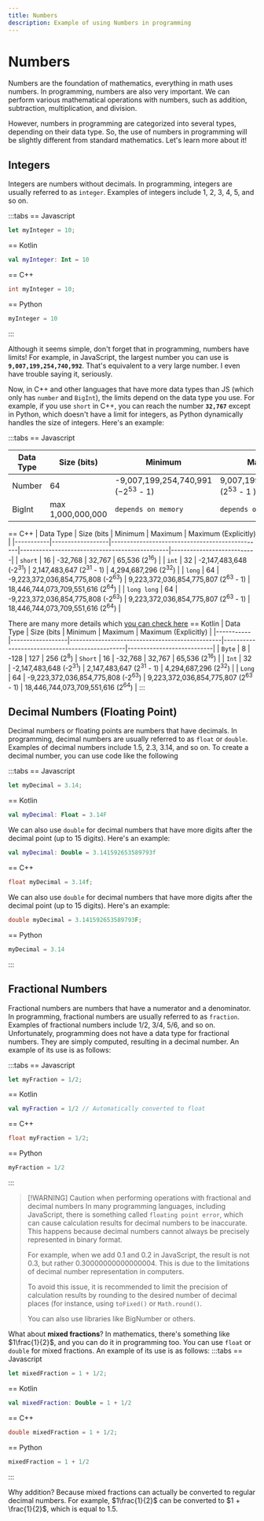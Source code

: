 ```yaml
---
title: Numbers
description: Example of using Numbers in programming
---
```


# Numbers

Numbers are the foundation of mathematics, everything in math uses numbers. In programming, numbers are also very important. We can perform various mathematical operations with numbers, such as addition, subtraction, multiplication, and division.

However, numbers in programming are categorized into several types, depending on their data type. So, the use of numbers in programming will be slightly different from standard mathematics. Let's learn more about it!

## Integers

Integers are numbers without decimals. In programming, integers are usually referred to as `integer`. Examples of integers include 1, 2, 3, 4, 5, and so on.

:::tabs
== Javascript
```js
let myInteger = 10;
```
== Kotlin
```kt
val myInteger: Int = 10
```
== C++
```cpp
int myInteger = 10;
```
== Python
```python
myInteger = 10
```
:::

Although it seems simple, don't forget that in programming, numbers have limits! For example, in JavaScript, the largest number you can use is **`9,007,199,254,740,992`**. That's equivalent to a very large number. I even have trouble saying it, seriously.

Now, in C++ and other languages that have more data types than JS (which only has `number` and `BigInt`), the limits depend on the data type you use. For example, if you use `short` in C++, you can reach the number **`32,767`** except in Python, which doesn't have a limit for integers, as Python dynamically handles the size of integers. Here's an example:

:::tabs
== Javascript

| Data Type | Size (bits) | Minimum | Maximum | Maximum (Explicitly) |
|-----------|------------------|---------------|----|---------------------------|
| Number    | 64             | -9,007,199,254,740,991<br /> (−2<sup>53</sup> - 1) | 9,007,199,254,740,992 <br /> (2<sup>53</sup> - 1 )  | 18,446,744,073,709,551,616 (2<sup>64</sup>) |
| BigInt    | max 1,000,000,000               | `depends on memory` | `depends on memory`  | `depends on memory` |
== C++
| Data Type | Size (bits | Minimum                                         | Maximum                                      | Maximum (Explicitly) |
|-----------|------------------|------------------------------------------------|-----------------------------------------------|---------------------------|
| `short`     | 16              | -32,768                                       | 32,767                                        | 65,536 (2<sup>16</sup>) |
| `int`       | 32               | -2,147,483,648 (-2<sup>31</sup>)              | 2,147,483,647 (2<sup>31</sup> - 1)           | 4,294,687,296 (2<sup>32</sup>) |
| `long`      | 64               | -9,223,372,036,854,775,808 (-2<sup>63</sup>) | 9,223,372,036,854,775,807 (2<sup>63</sup> - 1) | 18,446,744,073,709,551,616 (2<sup>64</sup>) |
| `long long` | 64               | -9,223,372,036,854,775,808 (-2<sup>63</sup>) | 9,223,372,036,854,775,807 (2<sup>63</sup> - 1) | 18,446,744,073,709,551,616 (2<sup>64</sup>) |

There are many more details which [you can check here](https://learn.microsoft.com/en-us/cpp/c-language/cpp-integer-limits?view=msvc-170#limits-on-integer-constants)
== Kotlin
| Data Type | Size (bits | Minimum                                         | Maximum                                      | Maximum (Explicitly) |
|-----------|------------------|------------------------------------------------|-----------------------------------------------|---------------------------|
| `Byte`      | 8             | -128                                           | 127                                           | 256 (2<sup>8</sup>)
| `Short`     | 16               | -32,768                                       | 32,767                                        | 65,536 (2<sup>16</sup>) |
| `Int`       | 32              | -2,147,483,648 (-2<sup>31</sup>)              | 2,147,483,647 (2<sup>31</sup> - 1)           |  4,294,687,296 (2<sup>32</sup>) |
| `Long`      | 64               | -9,223,372,036,854,775,808 (-2<sup>63</sup>) | 9,223,372,036,854,775,807 (2<sup>63</sup> - 1) | 18,446,744,073,709,551,616 (2<sup>64</sup>) |
:::

## Decimal Numbers (Floating Point)

Decimal numbers or floating points are numbers that have decimals. In programming, decimal numbers are usually referred to as `float` or `double`. Examples of decimal numbers include 1.5, 2.3, 3.14, and so on. To create a decimal number, you can use code like the following

:::tabs
== Javascript
```js
let myDecimal = 3.14;
```
== Kotlin
```kt
val myDecimal: Float = 3.14F
```
We can also use `double` for decimal numbers that have more digits after the decimal point (up to 15 digits). Here's an example:
```kt
val myDecimal: Double = 3.141592653589793f
```
== C++
```cpp
float myDecimal = 3.14f;
```
We can also use `double` for decimal numbers that have more digits after the decimal point (up to 15 digits). Here's an example:
```cpp
double myDecimal = 3.141592653589793F;
```
== Python
```python
myDecimal = 3.14
```
:::


## Fractional Numbers

Fractional numbers are numbers that have a numerator and a denominator. In programming, fractional numbers are usually referred to as `fraction`. Examples of fractional numbers include 1/2, 3/4, 5/6, and so on. Unfortunately, programming does not have a data type for fractional numbers. They are simply computed, resulting in a decimal number. An example of its use is as follows:

:::tabs
== Javascript
```js
let myFraction = 1/2;
```
== Kotlin
```kt
val myFraction = 1/2 // Automatically converted to float
```
== C++
```cpp
float myFraction = 1/2;
```
== Python
```python
myFraction = 1/2
```
:::

> [!WARNING] Caution when performing operations with fractional and decimal numbers
> In many programming languages, including JavaScript, there is something called `floating point error`, which can cause calculation results for decimal numbers to be inaccurate. This happens because decimal numbers cannot always be precisely represented in binary format.
>
> For example, when we add 0.1 and 0.2 in JavaScript, the result is not 0.3, but rather 0.30000000000000004. This is due to the limitations of decimal number representation in computers.
>
> To avoid this issue, it is recommended to limit the precision of calculation results by rounding to the desired number of decimal places (for instance, using `toFixed()` or `Math.round()`.
>
> You can also use libraries like BigNumber or others.

What about **mixed fractions**? In mathematics, there's something like $1\frac{1}{2}$, and you can do it in programming too. You can use `float` or `double` for mixed fractions. An example of its use is as follows:
:::tabs
== Javascript
```js
let mixedFraction = 1 + 1/2;
```
== Kotlin
```kt
val mixedFraction: Double = 1 + 1/2
```
== C++
```cpp
double mixedFraction = 1 + 1/2;
```
== Python
```python
mixedFraction = 1 + 1/2
```
:::

Why addition? Because mixed fractions can actually be converted to regular decimal numbers. For example, $1\frac{1}{2}$ can be converted to $1 + \frac{1}{2}$, which is equal to $1.5$.

